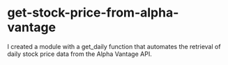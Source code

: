 # get-stock-price-from-alpha-vantage
I created a module with a get_daily function that automates the retrieval of daily stock price data from the Alpha Vantage API.
